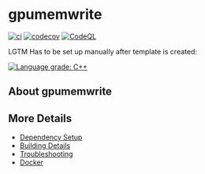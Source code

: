 # gpumemwrite

[![ci](https://github.com/linardsbi/gpumemwrite/actions/workflows/ci.yml/badge.svg)](https://github.com/linardsbi/gpumemwrite/actions/workflows/ci.yml)
[![codecov](https://codecov.io/gh/linardsbi/gpumemwrite/branch/main/graph/badge.svg)](https://codecov.io/gh/linardsbi/gpumemwrite)
[![CodeQL](https://github.com/linardsbi/gpumemwrite/actions/workflows/codeql-analysis.yml/badge.svg)](https://github.com/linardsbi/gpumemwrite/actions/workflows/codeql-analysis.yml)

LGTM Has to be set up manually after template is created:

[![Language grade: C++](https://img.shields.io/lgtm/grade/cpp/github/linardsbi/gpumemwrite)](https://lgtm.com/projects/g/linardsbi/gpumemwrite/context:cpp)

## About gpumemwrite



## More Details

 * [Dependency Setup](README_dependencies.md)
 * [Building Details](README_building.md)
 * [Troubleshooting](README_troubleshooting.md)
 * [Docker](README_docker.md)
